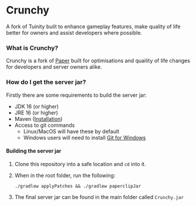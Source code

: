 # Crunchy
A fork of Tuinity built to enhance gameplay features, make quality of life better for owners and assist developers where possible.

### What is Crunchy?
Crunchy is a fork of [Paper](https://github.com/PaperMC/Paper/) built for optimisations and quaility of life changes for developers and server owners alike.

### How do I get the server jar?
Firstly there are some requirements to build the server jar:
- JDK 16 (or higher)
- JRE 16 (or higher)
- Maven ([Installation](https://maven.apache.org/install.html))
- Access to git commands
  - Linux/MacOS will have these by default
  - Windows users will need to install [Git for Windows](https://git-scm.com/download/win)

#### Building the server jar
1. Clone this repository into a safe location and `cd` into it.
2. When in the root folder, run the following:

    `./gradlew applyPatches && ./gradlew paperclipJar`
3. The final server jar can be found in the main folder called `Crunchy.jar`


